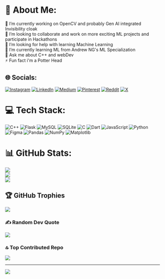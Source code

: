 # 💫 About Me:
🔭 I’m currently working on OpenCV and probably Gen AI integrated Invisibility cloak<br>👯 I’m looking to collaborate and work on more exciting ML projects and participate in Hackathons<br>🤝 I’m looking for help with learning Machine Learning<br>🌱 I’m currently learning ML from Andrew NG's ML Specialization <br>💬 Ask me about C++ and webDev<br>⚡ Fun fact i'm a Potter Head


## 🌐 Socials:
 [![Instagram](https://img.shields.io/badge/Instagram-%23E4405F.svg?logo=Instagram&logoColor=white)](https://www.instagram.com/bhuvan.ravi75/) [![LinkedIn](https://img.shields.io/badge/LinkedIn-%230077B5.svg?logo=linkedin&logoColor=white)](https://www.linkedin.com/in/bhuvan-r-78430529a/) [![Medium](https://img.shields.io/badge/Medium-12100E?logo=medium&logoColor=white)](https://medium.com/@UmarYaksambi) [![Pinterest](https://img.shields.io/badge/Pinterest-%23E60023.svg?logo=Pinterest&logoColor=white)](https://pinterest.com/umaryaksambiii) [![Reddit](https://img.shields.io/badge/Reddit-%23FF4500.svg?logo=Reddit&logoColor=white)](https://reddit.com/user/DracoMalfoy) [![X](https://img.shields.io/badge/X-black.svg?logo=X&logoColor=white)](https://x.com/umaryaksambi) 

# 💻 Tech Stack:
![C++](https://img.shields.io/badge/c++-%2300599C.svg?style=for-the-badge&logo=c%2B%2B&logoColor=white) ![Flask](https://img.shields.io/badge/flask-%23000.svg?style=for-the-badge&logo=flask&logoColor=white) ![MySQL](https://img.shields.io/badge/mysql-4479A1.svg?style=for-the-badge&logo=mysql&logoColor=white) ![SQLite](https://img.shields.io/badge/sqlite-%2307405e.svg?style=for-the-badge&logo=sqlite&logoColor=white) ![C](https://img.shields.io/badge/c-%2300599C.svg?style=for-the-badge&logo=c&logoColor=white) ![Dart](https://img.shields.io/badge/dart-%230175C2.svg?style=for-the-badge&logo=dart&logoColor=white) ![JavaScript](https://img.shields.io/badge/javascript-%23323330.svg?style=for-the-badge&logo=javascript&logoColor=%23F7DF1E) ![Python](https://img.shields.io/badge/python-3670A0?style=for-the-badge&logo=python&logoColor=ffdd54) ![Figma](https://img.shields.io/badge/figma-%23F24E1E.svg?style=for-the-badge&logo=figma&logoColor=white) ![Pandas](https://img.shields.io/badge/pandas-%23150458.svg?style=for-the-badge&logo=pandas&logoColor=white) ![NumPy](https://img.shields.io/badge/numpy-%23013243.svg?style=for-the-badge&logo=numpy&logoColor=white) ![Matplotlib](https://img.shields.io/badge/Matplotlib-%23ffffff.svg?style=for-the-badge&logo=Matplotlib&logoColor=black)
# 📊 GitHub Stats:
![](https://github-readme-stats.vercel.app/api?username=umaryaksambi&theme=tokyonight&hide_border=false&include_all_commits=true&count_private=true)<br/>
![](https://github-readme-streak-stats.herokuapp.com/?user=umaryaksambi&theme=tokyonight&hide_border=false)<br/>
![](https://github-readme-stats.vercel.app/api/top-langs/?username=umaryaksambi&theme=tokyonight&hide_border=false&include_all_commits=true&count_private=true&layout=compact)

## 🏆 GitHub Trophies
![](https://github-profile-trophy.vercel.app/?username=umaryaksambi&theme=radical&no-frame=false&no-bg=false&margin-w=4)

### ✍️ Random Dev Quote
![](https://quotes-github-readme.vercel.app/api?type=vetical&theme=radical)

### 🔝 Top Contributed Repo
![](https://github-contributor-stats.vercel.app/api?username=umaryaksambi&limit=5&theme=dark&combine_all_yearly_contributions=true)

---
[![](https://visitcount.itsvg.in/api?id=umaryaksambi&icon=10&color=1)](https://visitcount.itsvg.in)

<!-- Proudly created with GPRM ( https://gprm.itsvg.in ) -->
